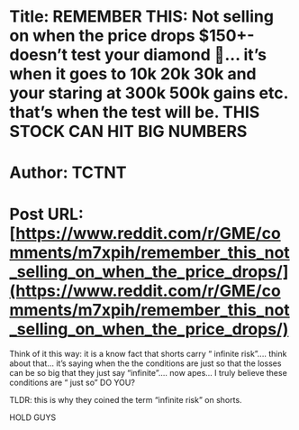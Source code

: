 # Title: REMEMBER THIS: Not selling on when the price drops $150+- doesn’t test your diamond 🙌... it’s when it goes to 10k 20k 30k and your staring at 300k 500k gains etc. that’s when the test will be. THIS STOCK CAN HIT BIG NUMBERS
# Author: TCTNT
# Post URL: [https://www.reddit.com/r/GME/comments/m7xpih/remember_this_not_selling_on_when_the_price_drops/](https://www.reddit.com/r/GME/comments/m7xpih/remember_this_not_selling_on_when_the_price_drops/)


Think of it this way: it is a know fact that shorts carry “ infinite risk”.... think about that... it’s saying when the the conditions are just so that the losses can be so big that they just say “infinite”.... now apes... I truly believe these conditions are “ just so” DO YOU?

TLDR: this is why they coined the term “infinite risk” on shorts. 

HOLD GUYS